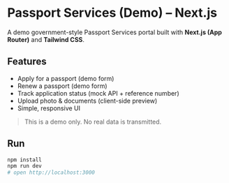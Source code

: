 
# Passport Services (Demo) – Next.js

A demo government-style Passport Services portal built with **Next.js (App Router)** and **Tailwind CSS**.

## Features
- Apply for a passport (demo form)
- Renew a passport (demo form)
- Track application status (mock API + reference number)
- Upload photo & documents (client-side preview)
- Simple, responsive UI

> This is a demo only. No real data is transmitted.

## Run
```bash
npm install
npm run dev
# open http://localhost:3000
```
